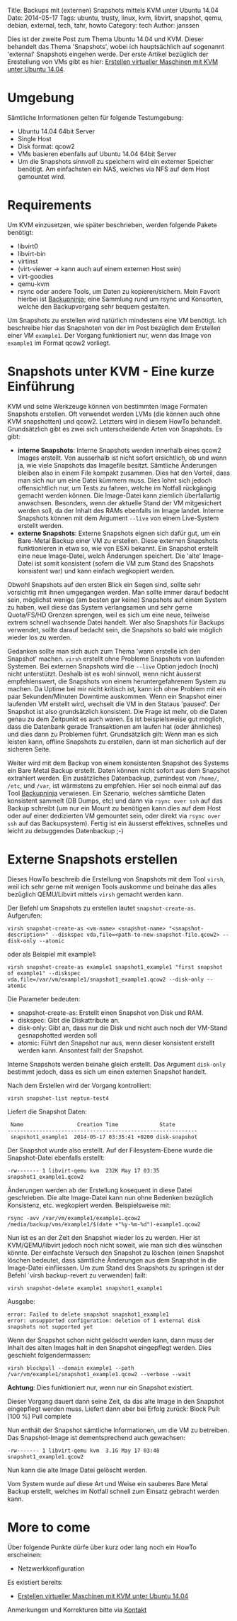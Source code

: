 Title: Backups mit (externen) Snapshots mittels KVM unter Ubuntu 14.04 
Date: 2014-05-17
Tags: ubuntu, trusty, linux, kvm, libvirt, snapshot, qemu, debian, external, tech, tahr, howto 
Category: tech 
Author: janssen

Dies ist der zweite Post zum Thema Ubuntu 14.04 und KVM. Dieser behandelt das Thema 'Snapshots', wobei ich hauptsächlich auf sogenannt 'external' Snapshots eingehen werde. Der erste Artikel bezüglich der Erestellung von VMs gibt es hier: [Erstellen virtueller Maschinen mit KVM unter Ubuntu 14.04](http://aurka.com/erstellen-virtueller-maschinen-mit-kvm-unter-ubuntu-1404.html).

# Umgebung
Sämtliche Informationen gelten für folgende Testumgebung:

* Ubuntu 14.04 64bit Server
* Single Host
* Disk format: qcow2
* VMs basieren ebenfalls auf Ubuntu 14.04 64bit Server
* Um die Snapshots sinnvoll zu speichern wird ein externer Speicher benötigt. Am einfachsten ein NAS, welches via NFS auf dem Host gemountet wird.

# Requirements
Um KVM einzusetzen, wie später beschrieben, werden folgende Pakete benötigt:

* libvirt0
* libvirt-bin
* virtinst
* (virt-viewer -> kann auch auf einem externen Host sein)
* virt-goodies
* qemu-kvm
* rsync oder andere Tools, um Daten zu kopieren/sichern. Mein Favorit hierbei ist [Backupninja](https://labs.riseup.net/code/projects/backupninja); eine Sammlung rund um rsync und Konsorten, welche den Backupvorgang sehr bequem gestalten.

Um Snapshots zu erstellen wird natürlich mindestens eine VM benötigt. Ich beschreibe hier das Snapshoten von der im Post bezüglich dem Erstellen einer VM `example1`. Der Vorgang funktioniert nur, wenn das Image von `example1` im Format qcow2 vorliegt.

# Snapshots unter KVM - Eine kurze Einführung
KVM und seine Werkzeuge können von bestimmten Image Formaten Snapshots erstellen. Oft verwendet werden LVMs (die können auch ohne KVM snapshotten) und qcow2. Letzters wird in diesem HowTo behandelt.
Grundsätzlich gibt es zwei sich unterscheidende Arten von Snapshots. Es gibt:

* __interne Snapshots__: Interne Snapshots werden innerhalb eines qcow2 Images erstellt. Von ausserhalb ist nicht sofort ersichtlich, ob und wenn ja, wie viele Snapshots das Imagefile besitzt. Sämtliche Änderungen bleiben also in einem File kompakt zusammen. Dies hat den Vorteil, dass man sich nur um eine Datei kümmern muss. Dies lohnt sich jedoch offensichtlich nur, um Tests zu fahren, welche im Notfall rückgängig gemacht werden können. Die Image-Datei kann ziemlich überfallartig anwachsen. Besonders, wenn der aktuelle Stand der VM mitgesichert werden soll, da der Inhalt des RAMs ebenfalls im Image landet. Interne Snapshots können mit dem Argument `--live` von einem Live-System erstellt werden. 
* __externe Snapshots__: Externe Snapshots eignen sich dafür gut, um ein Bare-Metal Backup einer VM zu erstellen. Diese externen Snapshots funktionieren in etwa so, wie von ESXi bekannt. Ein Snapshot erstellt eine neue Image-Datei, welch Änderungen speichert. Die 'alte' Image-Datei ist somit konsistent (sofern die VM zum Stand des Snapshots konsistent war) und kann einfach wegkopiert werden.

Obwohl Snapshots auf den ersten Blick ein Segen sind, sollte sehr vorsichtig mit ihnen umgegangen werden. Man sollte immer darauf bedacht sein, möglichst wenige (am besten gar keine) Snapshots auf einem System zu haben, weil diese das System verlangsamen und sehr gerne Quota/FS/HD Grenzen sprengen, weil es sich um eine neue, teilweise extrem schnell wachsende Datei handelt. Wer also Snapshots für Backups verwendet, sollte darauf bedacht sein, die Snapshots so bald wie möglich wieder los zu werden. 

Gedanken sollte man sich auch zum Thema 'wann erstelle ich den Snapshot' machen. `virsh` erstellt ohne Probleme Snapshots von laufenden Systemen. Bei externen Snapshots wird die `--live` Option jedoch (noch) nicht unterstützt. Deshalb ist es wohl sinnvoll, wenn nicht äusserst empfehlenswert, die Snapshots von einem heruntergefahrenem System zu machen. Da Uptime bei mir nicht kritisch ist, kann ich ohne Problem mit ein paar Sekunden/Minuten Downtime auskommen. Wenn ein Snapshot einer laufenden VM erstellt wird, wechselt die VM in den Stataus 'paused'. Der Snapshot ist also grundsätzlich konsistent. Die Frage ist mehr, ob die Daten genau zu dem Zeitpunkt es auch waren. Es ist beispielsweise gut möglich, dass die Datenbank gerade Transaktionen am laufen hat (oder ähnliches) und dies dann zu Problemen führt. Grundsätzlich gilt: Wenn man es sich leisten kann, offline Snapshots zu erstellen, dann ist man sicherlich auf der sicheren Seite.


Weiter wird mit dem Backup von einem konsistenten Snapshot des Systems ein Bare Metal Backup erstellt. Daten können nicht sofort aus dem Snapshot extrahiert werden. Ein zusätzliches Datenbackup, zumindest von `/home/`, `/etc`, und `/var`, ist wärmstens zu empfehlen. Hier sei noch einmal auf das Tool [Backupninja](https://labs.riseup.net/code/projects/backupninja) verwiesen. Ein Szenario, welches sämtliche Daten konsistent sammelt (DB Dumps, etc) und dann via `rsync over ssh` auf das Backup schreibt (um nur ein Mount zu benötigen kann dies auf dem Host oder auf einer dedizierten VM gemountet sein, oder direkt via `rsync over ssh` auf das Backupsystem). Fertig ist ein äusserst effektives, schnelles und leicht zu debuggendes Datenbackup ;-)

# Externe Snapshots erstellen
Dieses HowTo beschreib die Erstellung von Snapshots mit dem Tool `virsh`, weil ich sehr gerne mit wenigen Tools auskomme und beinahe das alles bezüglich QEMU/Libvirt mittels `virsh` gemacht werden kann.

Der Befehl um Snapshots zu erstellen lautet `snapshot-create-as`. Aufgerufen:

	virsh snapshot-create-as <vm-name> <snapshot-name> "<snapshot-description>" --diskspec vda,file=<path-to-new-snapshot-file.qcow2> --disk-only --atomic 
oder als Beispiel mit example1:

	virsh snapshot-create-as example1 snapshot1_example1 "first snapshot of example1" --diskspec vda,file=/var/vm/example1/snapshot1_example1.qcow2 --disk-only --atomic

Die Parameter bedeuten:

* snapshot-create-as: Erstellt einen Snapshot von Disk und RAM.
* diskspec: Gibt die Diskattribute an. 
* disk-only: Gibt an, dass nur die Disk und nicht auch noch der VM-Stand gesnapshotted werden soll
* atomic: Führt den Snapshot nur aus, wenn dieser konsistent erstellt werden kann. Ansontest failt der Snapshot.

Interne Snapshots werden beinahe gleich erstellt. Das Argument `disk-only` bestimmt jedoch, dass es sich um einen externen Snapshot handelt. 

Nach dem Erstellen wird der Vorgang kontrolliert:

	virsh snapshot-list neptun-test4

Liefert die Snapshot Daten:

	 Name                 Creation Time             State
	------------------------------------------------------------
	 snapshot1_example1  2014-05-17 03:35:41 +0200 disk-snapshot

Der Snapshot wurde also erstellt. Auf der Filesystem-Ebene wurde die Snapshot-Datei ebenfalls erstellt:

	-rw------- 1 libvirt-qemu kvm  232K May 17 03:35 snapshot1_example1.qcow2

Änderungen werden ab der Erstellung kosequent in diese Datei geschrieben. Die alte Image-Datei kann nun ohne Bedenken bezüglich Konsistenz, etc. wegkopiert werden. Beispielsweise mit:

	rsync -avv /var/vm/example1/example1.qcow2 /media/backup/vms/example1/$(date +"%y-%m-%d")-example1.qcow2

Nun ist es an der Zeit den Snapshot wieder los zu werden. Hier ist KVM/QEMU/libvirt jedoch noch nicht soweit, wie man sich dies wünschen könnte.
Der einfachste Versuch den Snapshot zu löschen (einen Snapshot löschen bedeutet, dass sämtliche Änderungen aus dem Snapshot in die Image-Datei einfliessen. Um zum Stand des Snapshots zu springen ist der Befehl `virsh backup-revert <vm-name> <snapshotname> zu verwenden) failt:

	virsh snapshot-delete example1 snapshot1_example1

Ausgabe:

	error: Failed to delete snapshot snapshot1_example1
	error: unsupported configuration: deletion of 1 external disk snapshots not supported yet

Wenn der Snapshot schon nicht gelöscht werden kann, dann muss der Inhalt des alten Images halt in den Snapshot eingepflegt werden. Dies geschieht folgendermassen:

	virsh blockpull --domain example1 --path /var/vm/example1/snapshot1_example1.qcow2 --verbose --wait

__Achtung__: Dies funktioniert nur, wenn nur ein Snapshot existiert.

Dieser Vorgang dauert dann seine Zeit, da das alte Image in den Snapshot eingepflegt werden muss. Liefert dann aber bei Erfolg zurück:
	Block Pull: [100 %]
	Pull complete

Nun enthält der Snapshot sämtliche Informationen, um die VM zu betreiben. Das Snapshot-Image ist dementsprechend auch gewachsen:

	-rw------- 1 libvirt-qemu kvm  3.1G May 17 03:48 snapshot1_example1.qcow2

Nun kann die alte Image Datei gelöscht werden.

Vom System wurde auf diese Art und Weise ein sauberes Bare Metal Backup erstellt, welches im Notfall schnell zum Einsatz gebracht werden kann.


# More to come
Über folgende Punkte dürfe über kurz oder lang noch ein HowTo erscheinen:

* Netzwerkkonfiguration

Es existiert bereits:

* [Erstellen virtueller Maschinen mit KVM unter Ubuntu 14.04](http://aurka.com/erstellen-virtueller-maschinen-mit-kvm-unter-ubuntu-1404.html)

Anmerkungen und Korrekturen bitte via [Kontakt](http://aurka.com/pages/about.html)
